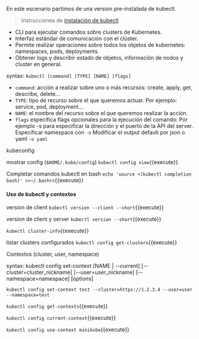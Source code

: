En este escenario partimos de una version pre-instalada de kubectl.
> Instrucciones de [instalación de kubectl](https://kubernetes.io/es/docs/tasks/tools/install-kubectl/)

- CLI para ejecutar comandos sobre clusters de Kubernetes.
- Interfaz estándar de comunicación con el clúster.
- Permite realizar operaciones sobre todos los objetos de kubernetes: namespaces, pods, deployments.
- Obtener logs y describir estado de objetos, información de nodos y cluster en general.

syntax: `kubectl [command] [TYPE] [NAME] [flags]`

- `command`: acción a realizar sobre uno o más recursos: create, apply, get, describe, delete...
- `TYPE`: tipo de recurso sobre el que queremos actuar. Por ejemplo: service, pod, deployment...
- `NAME`: el nombre del recurso sobre el que queremos realizar la acción.
- `flags` especifica flags opcionales para la ejecución del comando:
    Por ejemplo -s para especificar la dirección y el puerto de la API del server.
    Especificar namespace con `-n`
    Modificar el output default por json o yaml `-o yaml`

kubeconfig

mostrar config (`$HOME/.kube/config`)
`kubectl config view`{{execute}}

Completar comandos kubectl en bash
`echo 'source <(kubectl completion bash)' >>~/.bashrc`{{execute}}

#### Uso de kubectl y contextos

version de client
`kubectl version --client --short`{{execute}}

version de client y server
`kubectl version --short`{{execute}}

`kubectl cluster-info`{{execute}}

listar clusters configurados
`kubectl config get-clusters`{{execute}}

Contextos (cluster, user, namespace)

syntax: kubectl config set-context [NAME | --current] [--cluster=cluster_nickname] [--user=user_nickname]
[--namespace=namespace] [options]

`kubectl config set-context test --cluster=https://1.2.3.4 --user=user --namespace=test`

`kubectl config get-contexts`{{execute}}

`kubectl config current-context`{{execute}}

`kubectl config use-context minikube`{{execute}}
